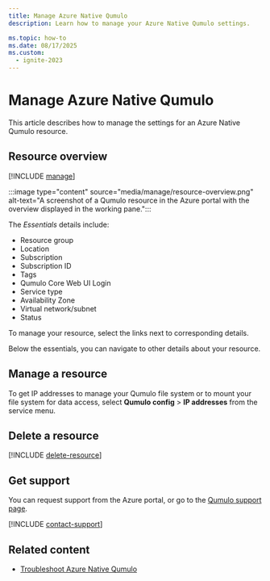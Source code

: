 ```yaml
---
title: Manage Azure Native Qumulo
description: Learn how to manage your Azure Native Qumulo settings.

ms.topic: how-to 
ms.date: 08/17/2025
ms.custom:
  - ignite-2023
---
```



# Manage Azure Native Qumulo

This article describes how to manage the settings for an Azure Native Qumulo resource.

## Resource overview 

[!INCLUDE [manage](../includes/manage.md)]

:::image type="content" source="media/manage/resource-overview.png" alt-text="A screenshot of a Qumulo resource in the Azure portal with the overview displayed in the working pane.":::

The *Essentials* details include:

- Resource group
- Location
- Subscription
- Subscription ID
- Tags
- Qumulo Core Web UI Login
- Service type
- Availability Zone
- Virtual network/subnet
- Status

To manage your resource, select the links next to corresponding details.

Below the essentials, you can navigate to other details about your resource.

## Manage a resource

To get IP addresses to manage your Qumulo file system or to mount your file system for data access, select **Qumulo config** > **IP addresses** from the service menu.

## Delete a resource

[!INCLUDE [delete-resource](../includes/delete-resource.md)]

## Get support

You can request support from the Azure portal, or go to the [Qumulo support page](https://aka.ms/partners/Qumulo/Support).

[!INCLUDE [contact-support](../includes/contact-support.md)]

## Related content

- [Troubleshoot Azure Native Qumulo](troubleshoot.md)

